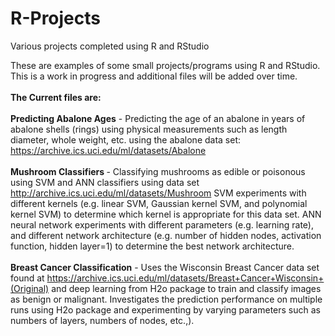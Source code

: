 # R-Projects
Various projects completed using R and RStudio

These are examples of some small projects/programs using R and RStudio. This is a work in progress and additional files will be added over time.
<br><br><strong>The Current files are: </strong><br><br>
<strong>Predicting Abalone Ages</strong> - Predicting the age of an abalone in years of abalone shells (rings) using physical measurements 
such as length diameter, whole weight, etc. using the abalone data set: https://archive.ics.uci.edu/ml/datasets/Abalone <br><br>
<strong>Mushroom Classifiers </strong>- Classifying mushrooms as edible or poisonous using SVM and ANN classifiers using data set http://archive.ics.uci.edu/ml/datasets/Mushroom
SVM experiments with different kernels (e.g. linear SVM, Gaussian kernel SVM, and polynomial kernel SVM) to determine which kernel 
is appropriate for this data set. ANN neural network experiments with different parameters (e.g. learning rate), and different network 
architecture (e.g. number of hidden nodes, activation function, hidden layer=1) to determine the best network architecture. <br><br>
<strong>Breast Cancer Classification</strong> - Uses the Wisconsin Breast Cancer data set found at https://archive.ics.uci.edu/ml/datasets/Breast+Cancer+Wisconsin+(Original) 
and deep learning from H2o package to train and classify images as benign or malignant. Investigates the prediction performance 
on multiple runs using H2o package and experimenting by varying parameters such as numbers of layers, numbers of nodes, etc.,).<br><br>
